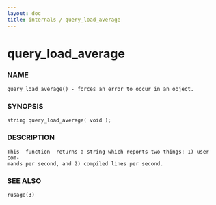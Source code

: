 ```yaml
---
layout: doc
title: internals / query_load_average
---
```

# query_load_average

### NAME

    query_load_average() - forces an error to occur in an object.

### SYNOPSIS

    string query_load_average( void );

### DESCRIPTION

    This  function  returns a string which reports two things: 1) user com‐
    mands per second, and 2) compiled lines per second.

### SEE ALSO

    rusage(3)

